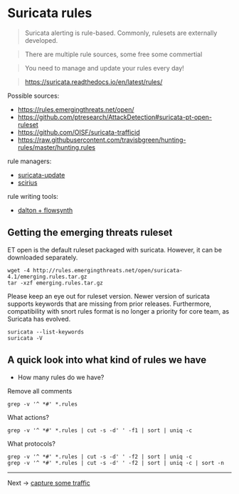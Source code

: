 # Suricata rules

> Suricata alerting is rule-based. Commonly, rulesets are externally developed.

> There are multiple rule sources, some free some commertial

> You need to manage and update your rules every day!

> https://suricata.readthedocs.io/en/latest/rules/

Possible sources:
* https://rules.emergingthreats.net/open/
* https://github.com/ptresearch/AttackDetection#suricata-pt-open-ruleset
* https://github.com/OISF/suricata-trafficid
* https://raw.githubusercontent.com/travisbgreen/hunting-rules/master/hunting.rules

rule managers:
* [suricata-update](https://github.com/OISF/suricata-update)
* [scirius](/Suricata/scirius/README.md)

rule writing tools:
* [dalton + flowsynth](https://github.com/secureworks/dalton)

## Getting the emerging threats ruleset 

ET open is the default ruleset packaged with suricata. However, it can be downloaded separately.

```
wget -4 http://rules.emergingthreats.net/open/suricata-4.1/emerging.rules.tar.gz
tar -xzf emerging.rules.tar.gz
```

Please keep an eye out for ruleset version. Newer version of suricata supports keywords that are missing from prior releases. Furthermore, compatibility with snort rules format is no longer a priority for core team, as Suricata has evolved.

```
suricata --list-keywords
suricata -V
```

## A quick look into what kind of rules we have

* How many rules do we have?

Remove all comments
```
grep -v '^ *#' *.rules
```

What actions?
```
grep -v '^ *#' *.rules | cut -s -d' ' -f1 | sort | uniq -c
```

What protocols?
```
grep -v '^ *#' *.rules | cut -s -d' ' -f2 | sort | uniq -c
grep -v '^ *#' *.rules | cut -s -d' ' -f2 | sort | uniq -c | sort -n
```

----
Next -> [capture some traffic](rules.pcap.md)
